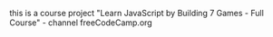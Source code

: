this is a course project "Learn JavaScript by Building 7 Games - Full Course" - channel freeCodeCamp.org
